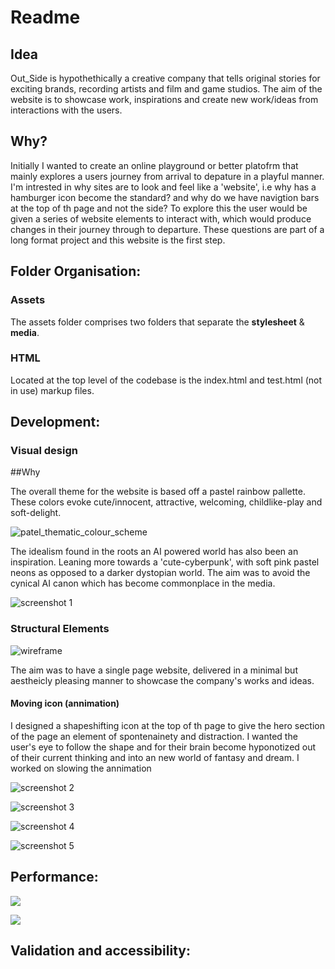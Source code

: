 # Readme

## Idea

Out_Side is hypothethically a creative company that tells original stories for exciting brands, recording artists and film and game studios.
The aim of the website is to showcase work, inspirations and create new work/ideas from interactions with the users.

## Why?
Initially I wanted to create an online playground or better platofrm that mainly explores a users journey from arrival to depature in a playful manner. I'm intrested in why sites are to look and feel like a 'website', i.e why has a hamburger icon become the standard? and why do we have navigtion bars at the top of th page and not the side? To explore this the user would be given a series of website elements to interact with, which would produce changes in their journey through to departure. 
These questions are part of a long format project and this website is the first step.

## Folder Organisation:

### Assets
The assets folder comprises two folders that separate the **stylesheet** & **media**.

### HTML
Located at the top level of the codebase is the index.html and test.html (not in use) markup files.


## Development:

### Visual design 

##Why

The overall theme for the website is based off a pastel rainbow pallette. These colors evoke cute/innocent, attractive, welcoming, childlike-play and soft-delight.

![patel_thematic_colour_scheme](https://github.com/m-u-r-r-a-y/ci-project1/blob/main/docs/rainybow.png)

The idealism found in the roots an AI powered world has also been an inspiration. Leaning more towards a 'cute-cyberpunk', with soft pink pastel neons as opposed to a darker dystopian world. The aim was to avoid the cynical AI canon which has become commonplace in the media.

![screenshot 1 ](https://github.com/m-u-r-r-a-y/ci-project1/blob/main/docs/Screenshot%202024-03-28%20at%2015.48.54.png)



### Structural Elements

![wireframe](https://github.com/m-u-r-r-a-y/ci-project1/blob/main/docs/thumbnail_ci-project1-website-design%20.png)

The aim was to have a single page website, delivered in a minimal but aestheicly pleasing manner to showcase the company's works and ideas.

#### Moving icon (annimation)

I designed a shapeshifting icon at the top of th page to give the hero section of the page an element of spontenainety and distraction. I wanted the user's eye to 
follow the shape and for their brain become hyponotized out of their current thinking and into an new world of fantasy and dream. I worked on slowing the annimation

![screenshot 2](https://github.com/m-u-r-r-a-y/ci-project1/blob/main/docs/ScreenRecording2024-04-01at17.27.32-ezgif.com-optimize.gif)

![screenshot 3 ](https://github.com/m-u-r-r-a-y/ci-project1/blob/main/docs/Screenshot%202024-04-01%20at%2023.45.19.png) 

![screenshot 4 ](https://github.com/m-u-r-r-a-y/ci-project1/blob/main/docs/Screenshot%202024-04-01%20at%2023.45.37.png) 

![screenshot 5 ](https://github.com/m-u-r-r-a-y/ci-project1/blob/main/docs/Screenshot%202024-04-01%20at%2023.45.59.png) 

## Performance:

![](https://github.com/m-u-r-r-a-y/ci-project1/blob/main/docs/Screenshot%202024-03-28%20at%2013.22.05.png)

![](https://github.com/m-u-r-r-a-y/ci-project1/blob/main/docs/thumbnail_performance73.png)


## Validation and accessibility:






